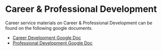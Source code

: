# Career & Professional Development

Career service materials on Career & Professional Development can be found on the following google documents.

- [Career Development Google Doc](https://docs.google.com/document/d/1sSWiIklhWXN7WUFukWUO2PUYoN19ontkxDa9Z8tdKqE/edit)
- [Professional Development Google Doc](https://docs.google.com/document/d/1nFdmoQJev2-yfWHhwU45RgnL5beRRJ_D2fm3Ou6Z6tE/edit)
